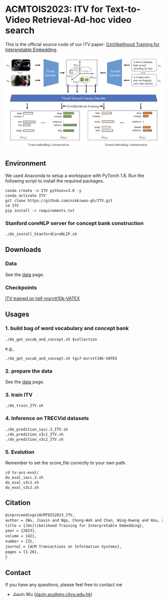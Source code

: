 #  ACMTOIS2023: ITV for Text-to-Video Retrieval-Ad-hoc video search

This is the official source code of our ITV paper: [(Un)likelihood Training for Interpretable Embedding](https://arxiv.org/abs/2207.00282).

![architure](https://github.com/nikkiwoo-gh/ITV/blob/main/images/ITV.png)

## Environment

We used Anaconda to setup a workspace with PyTorch 1.8. Run the following script to install the required packages.

```shell
conda create -n ITV python==3.8 -y
conda activate ITV
git clone https://github.com/nikkiwoo-gh/ITV.git
cd ITV
pip install -r requirements.txt
```

### Stanford coreNLP server for concept bank construction
```shell
./do_install_StanfordCoreNLIP.sh
```

## Downloads

### Data

See the [data](data) page.



### Checkpoints

[ITV trained on tgif-msrvtt10k-VATEX](https://portland-my.sharepoint.com/:f:/g/personal/jiaxinwu9-c_my_cityu_edu_hk/Eo0j5dwNCZxHsy7cDmKYoEABIvLSZY53ikqDPa4sInMruA?e=ycxClq)

## Usages


### 1. build bag of word vocabulary and concept bank
```shell
./do_get_vocab_and_concept.sh $collection
```

e.g.,
```shell
./do_get_vocab_and_concept.sh tgif-msrvtt10k-VATEX
```

### 2. prepare the data
See the [data](data) page.

### 3. train ITV
```shell
./do_train_ITV.sh
```

### 4. Inference on TRECVid datasets
```shell
./do_predition_iacc.3_ITV.sh
./do_predition_v3c1_ITV.sh
./do_predition_v3c2_ITV.sh
```

### 5. Evalution
Remember to set the score_file correctly to your own path.
```shell
cd tv-avs-eval/
do_eval_iacc.3.sh
do_eval_v3c1.sh
do_eval_v3c2.sh
```

## Citation

```latex
@inproceedings{ACMTOIS2023_ITV,
author = {Wu, Jiaxin and Ngo, Chong-Wah and Chan, Wing-Kwong and Hou, Zhijian},
title = {(Un)likelihood Training for Interpretable Embedding},
year = {2023},
volume = {42},
number = {3},
journal = {ACM Transactions on Information Systems},
pages = {1-26},
}
```



## Contact

If you have any questions, please feel free to contact me

- Jiaxin Wu (jiaxin.wu@my.cityu.edu.hk)
